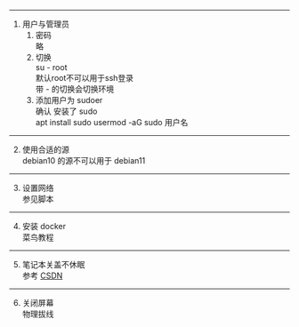 ***
1. 用户与管理员  
    1. 密码  
   略
    2. 切换  
   su - root  
   默认root不可以用于ssh登录  
   带 - 的切换会切换环境
    3. 添加用户为 sudoer   
   确认 安装了 sudo   
   apt install sudo
   usermod -aG sudo 用户名
***    
2. 使用合适的源  
    debian10 的源不可以用于 debian11  
***
3. 设置网络  
    参见脚本
***
4. 安装 docker  
    菜鸟教程  
***
5. 笔记本关盖不休眠  
    参考 [CSDN](https://blog.csdn.net/acxlm/article/details/78248819)
***
6. 关闭屏幕  
   物理拔线




